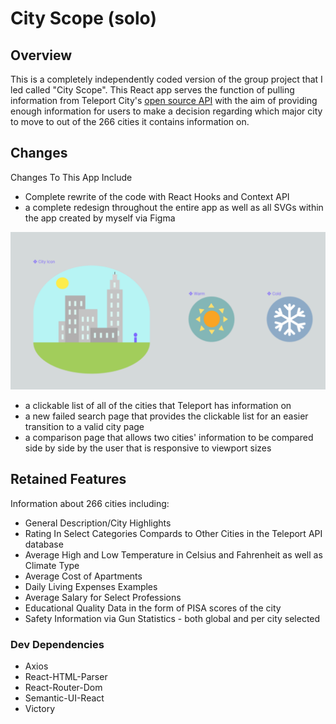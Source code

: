 # City Scope (solo)

## Overview 
This is a completely independently coded version of the group project that I led called "City Scope". This React app serves the function of pulling information from Teleport City's [open source API](https://developers.teleport.org/api/) with the aim of providing enough information for users to make a decision regarding which major city to move to out of the 266 cities it contains information on.

## Changes

Changes To This App Include
- Complete rewrite of the code with React Hooks and Context API
- a complete redesign throughout the entire app as well as all SVGs within the app created by myself via Figma

![Image of City Icons](/src/assets/CityScopeIcons.png)

- a clickable list of all of the cities that Teleport has information on
- a new failed search page that provides the clickable list for an easier transition to a valid city page
- a comparison page that allows two cities' information to be compared side by side by the user that is 
  responsive to viewport sizes

## Retained Features

Information about 266 cities including:
- General Description/City Highlights
- Rating In Select Categories Compards to Other Cities in the Teleport API database
- Average High and Low Temperature in Celsius and Fahrenheit as well as Climate Type
- Average Cost of Apartments
- Daily Living Expenses Examples
- Average Salary for Select Professions
- Educational Quality Data in the form of PISA scores of the city
- Safety Information via Gun Statistics - both global and per city selected

### Dev Dependencies
- Axios
- React-HTML-Parser
- React-Router-Dom
- Semantic-UI-React
- Victory

